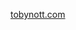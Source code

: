 [tobynott.com](https://tobynott.com)
<!---
tobynott80/tobynott80 is a ✨ special ✨ repository because its `README.md` (this file) appears on your GitHub profile.
You can click the Preview link to take a look at your changes.
--->
